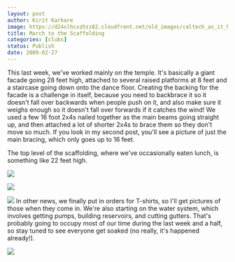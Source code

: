 ```yaml
---
layout: post
author: Kirit Karkare
image: https://d24slhcvzhzz82.cloudfront.net/old_images/caltech_as_it_happens/6a0105349b8251970b0111689b883c970c.jpg
title: March to the Scaffolding
categories: [clubs]
status: Publish
date: 2009-02-27
---
```


This last week, we've worked mainly on the temple. It's basically a giant facade going 28 feet high, attached to several raised platforms at 8 feet and a staircase going down onto the dance floor. Creating the backing for the facade is a challenge in itself, because you need to backbrace it so it doesn't fall over backwards when people push on it, and also make sure it weighs enough so it doesn't fall over forwards if it catches the wind! We used a few 16 foot 2x4s nailed together as the main beams going straight up, and then attached a lot of shorter 2x4s to brace them so they don't move so much. If you look in my second post, you'll see a picture of just the main bracing, which only goes up to 16 feet.

The top level of the scaffolding, where we've occasionally eaten lunch, is something like 22 feet high.


![](https://d24slhcvzhzz82.cloudfront.net/old_images/caltech_as_it_happens/6a0105349b8251970b0112791041c228a4.jpg)

![](https://d24slhcvzhzz82.cloudfront.net/old_images/caltech_as_it_happens/6a0105349b8251970b0112791041e528a4.jpg) 

![](https://d24slhcvzhzz82.cloudfront.net/old_images/caltech_as_it_happens/6a0105349b8251970b01127910448d28a4.jpg) 
In other news, we finally put in orders for T-shirts, so I'll get pictures of those when they come in. We're also starting on the water system, which involves getting pumps, building reservoirs, and cutting gutters. That's probably going to occupy most of our time during the last week and a half, so stay tuned to see everyone get soaked (no really, it's happened already!).


![](https://d24slhcvzhzz82.cloudfront.net/old_images/caltech_as_it_happens/6a0105349b8251970b0111689b8e40970c.jpg) 
